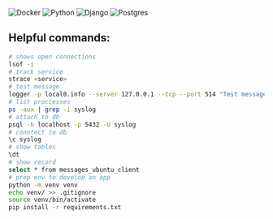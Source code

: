 ![Docker](https://img.shields.io/badge/docker-%230db7ed.svg?style=for-the-badge&logo=docker&logoColor=white)
![Python](https://img.shields.io/badge/python-3670A0?style=for-the-badge&logo=python&logoColor=ffdd54)
![Django](https://img.shields.io/badge/django-%23092E20.svg?style=for-the-badge&logo=django&logoColor=white)
![Postgres](https://img.shields.io/badge/postgres-%23316192.svg?style=for-the-badge&logo=postgresql&logoColor=white)

## Helpful commands:

```bash
# shows open connections
lsof -i
# track service
strace <service>
# test message
logger -p local0.info --server 127.0.0.1 --tcp --port 514 "Test message"
# list proccesses
ps -aux | grep -i syslog
# attach to db
psql -h localhost -p 5432 -U syslog
# conntect to db
\c syslog
# show tables
\dt
# show record
select * from messages_ubuntu_client
# prep env to develop an app
python -m venv venv
echo venv/ >> .gitignore
source venv/bin/activate
pip install -r requirements.txt
```
